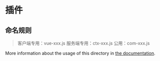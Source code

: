 # 插件

## 命名规则

> 客户端专用：vue-xxx.js
> 服务端专用：ctx-xxx.js
> 公用：com-xxx.js

More information about the usage of this directory in [the documentation](https://zh.nuxtjs.org/guide/plugins).
